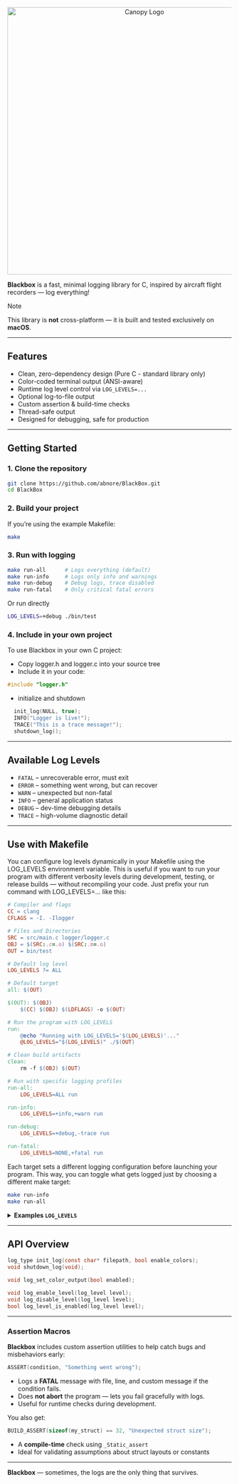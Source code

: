 <p align="center">
  <img src="https://github.com/user-attachments/assets/9457301e-1361-453a-837f-a4d0d6e13252" width="600" alt="Canopy Logo" />
</p>


**Blackbox** is a fast, minimal logging library for C, inspired by aircraft flight recorders — log everything!

> [!NOTE]
> This library is **not** cross-platform — it is built and tested exclusively on **macOS**.

---

## Features

-  Clean, zero-dependency design (Pure C - standard library only)
-  Color-coded terminal output (ANSI-aware)
-  Runtime log level control via `LOG_LEVELS=...`
-  Optional log-to-file output
-  Custom assertion & build-time checks
-  Thread-safe output
-  Designed for debugging, safe for production

---
## Getting Started

### 1. Clone the repository

```sh
git clone https://github.com/abnore/BlackBox.git
cd BlackBox
```
### 2. Build your project

If you’re using the example Makefile:
```sh
make
```

### 3. Run with logging
```sh
make run-all      # Logs everything (default)
make run-info     # Logs only info and warnings
make run-debug    # Debug logs, trace disabled
make run-fatal    # Only critical fatal errors
```
Or run directly
```sh
LOG_LEVELS=+debug ./bin/test
```
### 4. Include in your own project
To use Blackbox in your own C project:
- Copy logger.h and logger.c into your source tree
- Include it in your code:
```c
#include "logger.h"
```
- initialize and shutdown
```c
  init_log(NULL, true);
  INFO("Logger is live!");
  TRACE("This is a trace message!");
  shutdown_log();
```

---

## Available Log Levels

- `FATAL` – unrecoverable error, must exit
- `ERROR` – something went wrong, but can recover
- `WARN` – unexpected but non-fatal
- `INFO` – general application status
- `DEBUG` – dev-time debugging details
- `TRACE` – high-volume diagnostic detail

---
## Use with Makefile

You can configure log levels dynamically in your Makefile using the LOG_LEVELS environment variable.
This is useful if you want to run your program with different verbosity levels during development, testing,
or release builds — without recompiling your code.
Just prefix your run command with LOG_LEVELS=... like this:

```makefile
# Compiler and flags
CC = clang
CFLAGS = -I. -Ilogger

# Files and Directories
SRC = src/main.c logger/logger.c
OBJ = $(SRC:.c=.o) $(SRC:.m=.o)
OUT = bin/test

# Default log level
LOG_LEVELS ?= ALL

# Default target
all: $(OUT)

$(OUT): $(OBJ)
	$(CC) $(OBJ) $(LDFLAGS) -o $(OUT)

# Run the program with LOG_LEVELS
run:
	@echo "Running with LOG_LEVELS='$(LOG_LEVELS)'..."
	@LOG_LEVELS="$(LOG_LEVELS)" ./$(OUT)

# Clean build artifacts
clean:
	rm -f $(OBJ) $(OUT)

# Run with specific logging profiles
run-all:
	LOG_LEVELS=ALL run

run-info:
	LOG_LEVELS=+info,+warn run

run-debug:
	LOG_LEVELS=+debug,-trace run

run-fatal:
	LOG_LEVELS=NONE,+fatal run
```
Each target sets a different logging configuration before launching your program.
This way, you can toggle what gets logged just by choosing a different make target:

```sh
make run-info
make run-all
```
<details>
<summary><strong> Examples <code>LOG_LEVELS</code></strong></summary>

You can configure log filtering dynamically via the environment variable `LOG_LEVELS`.

### Syntax

```sh
LOG_LEVELS=+DEBUG,-TRACE ./your_app
```
You may also use:

- `ALL` – enable all levels
- `NONE` – disable all

Log level names are **case-insensitive**.

- Use `+LEVEL` to enable, `-LEVEL` to disable
- Comma-separated list: `+INFO,+DEBUG,-TRACE`
- If no `ALL` or `NONE` is used, the first explicit level disables the rest
- Mix and match freely!

### Examples
Multiple versions of commands

```sh
# Enable all levels (default)
LOG_LEVELS=ALL ./your_app

# Disables all levels, no logging
LOG_LEVELS=none ./your_app

# Enable only INFO and DEBUG
LOG_LEVELS=none,+info,+debug ./your_app
LOG_LEVELS=+info,+debug ./your_app

# Enable all except TRACE
LOG_LEVELS=ALL,-trace ./your_app
LOG_LEVELS=-trace ./your_app

# Disable all except FATAL
LOG_LEVELS=NONE,+fatal ./your_app
LOG_LEVELS=+fatal ./your_app

# Disable just DEBUG and TRACE
LOG_LEVELS=ALL,-debug,-trace ./your_app
LOG_LEVELS=-debug,-trace ./your_app
```

</details>

---

## API Overview

```c
log_type init_log(const char* filepath, bool enable_colors);
void shutdown_log(void);

void log_set_color_output(bool enabled);

void log_enable_level(log_level level);
void log_disable_level(log_level level);
bool log_level_is_enabled(log_level level);
```

---

### Assertion Macros

**Blackbox** includes custom assertion utilities to help catch bugs and misbehaviors early:

```c
ASSERT(condition, "Something went wrong");
```

- Logs a **FATAL** message with file, line, and custom message if the condition fails.
- Does **not abort** the program — lets you fail gracefully with logs.
- Useful for runtime checks during development.

You also get:

```c
BUILD_ASSERT(sizeof(my_struct) == 32, "Unexpected struct size");
```

- A **compile-time** check using `_Static_assert`
- Ideal for validating assumptions about struct layouts or constants

---

**Blackbox** — sometimes, the logs are the only thing that survives.
